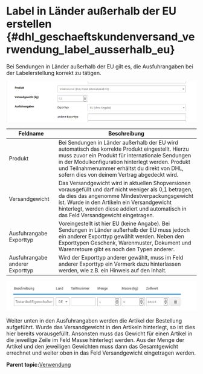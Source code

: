 # Label in Länder außerhalb der EU erstellen {#dhl_geschaeftskundenversand_verwendung_label_ausserhalb_eu}

Bei Sendungen in Länder außerhalb der EU gilt es, die Ausfuhrangaben bei der Labelerstellung korrekt zu tätigen.

![](Bilder/GKV2_20180417_001.png "Angaben für Länder außerhalb der EU")

|Feldname|Beschreibung|
|--------|------------|
|Produkt|Bei Sendungen in Länder außerhalb der EU wird automatisch das korrekte Produkt eingestellt. Hierzu muss zuvor ein Produkt für internationale Sendungen in der Modulkonfiguration hinterlegt werden. Produkt und Teilnahmenummer erhältst du direkt von DHL, sofern dies von deinem Vertrag abgedeckt wird.|
|Versandgewicht|Das Versandgewicht wird in aktuellen Shopversionen vorausgefüllt und darf nicht weniger als 0,1 betragen, da dies das angenomme Mindestverpackungsgewicht ist. Wurde in den Artikeln ein Versandgewicht hinterlegt, werden diese addiert und automatisch in das Feld Versandgewicht eingetragen.|
|Ausfuhrangabe Exporttyp|Voreingestellt ist hier EU \(keine Angabe\). Bei Sendungen in Länder außerhalb der EU muss jedoch ein anderer Exporttyp gewählt werden. Neben den Exporttypen Geschenk, Warenmuster, Dokument und Warenretoure gibt es noch den Typen anderer.|
|Ausfuhrangabe anderer Exporttyp|Wird der Exporttyp anderer gewählt, muss im Feld anderer Exporttyp ein Vermerk dazu hinterlassen werden, wie z.B. ein Hinweis auf den Inhalt.|

![](Bilder/GKV2_20180417_002.png "Angaben für Länder außerhalb der EU")

Weiter unten in den Ausfuhrangaben werden die Artikel der Bestellung aufgeführt. Wurde das Versandgewicht in den Artikeln hinterlegt, so ist dies hier bereits vorausgefüllt. Ansonsten muss das Gewicht für einen Artikel in die jeweilige Zeile im Feld Masse hinterlegt werden. Aus der Menge der Artikel und den jeweiligen Gewichten muss dann das Gesamtgewicht errechnet und weiter oben in das Feld Versandgewicht eingetragen werden.

**Parent topic:**[Verwendung](7_7_3_Verwendung.md)

